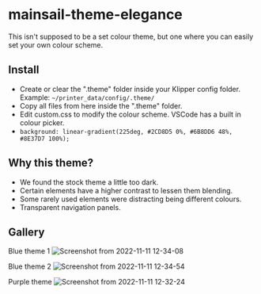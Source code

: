 # mainsail-theme-elegance

This isn't supposed to be a set colour theme, but one where you can easily set your own colour scheme.

## Install
- Create or clear the ".theme" folder inside your Klipper config folder. Example: `~/printer_data/config/.theme/`
- Copy all files from here inside the ".theme" folder.
- Edit custom.css to modify the colour scheme. VSCode has a built in colour picker.
- `background: linear-gradient(225deg, #2CD8D5 0%, #6B8DD6 48%, #8E37D7 100%);`

## Why this theme?
- We found the stock theme a little too dark.
- Certain elements have a higher contrast to lessen them blending.
- Some rarely used elements were distracting being different colours.
- Transparent navigation panels.

## Gallery
Blue theme 1
![Screenshot from 2022-11-11 12-34-08](https://user-images.githubusercontent.com/7228980/201228328-61f50dfa-4a27-450b-b2ac-cfdb59eac840.png)

Blue theme 2
![Screenshot from 2022-11-11 12-34-54](https://user-images.githubusercontent.com/7228980/201228353-6fc2bfed-3727-49bf-9603-a2086fec9776.png)

Purple theme
![Screenshot from 2022-11-11 12-32-24](https://user-images.githubusercontent.com/7228980/201228408-960e9e5c-eb06-4b91-96b2-be1f604cd236.png)
